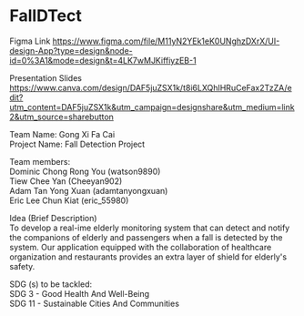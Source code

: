 # FallDTect  
Figma Link  https://www.figma.com/file/M11yN2YEk1eK0UNghzDXrX/UI-design-App?type=design&node-id=0%3A1&mode=design&t=4LK7wMJKiffiyzEB-1  
  
Presentation Slides  https://www.canva.com/design/DAF5juZSX1k/t8i6LXQhIHRuCeFax2TzZA/edit?utm_content=DAF5juZSX1k&utm_campaign=designshare&utm_medium=link2&utm_source=sharebutton  

Team Name: Gong Xi Fa Cai  
Project Name: Fall Detection Project

Team members:  
Dominic Chong Rong You (watson9890)  
Tiew Chee Yan (Cheeyan902)  
Adam Tan Yong Xuan (adamtanyongxuan)  
Eric Lee Chun Kiat (eric_55980) 

Idea (Brief Description)  
To develop a real-ime elderly monitoring system that can detect and notify the companions of elderly and passengers when a fall is detected by the system. Our application equipped with the collaboration  of healthcare organization and restaurants provides an extra layer of shield for elderly's safety.

SDG (s) to be tackled:  
SDG 3 - Good Health And Well-Being  
SDG 11 - Sustainable Cities And Communities

